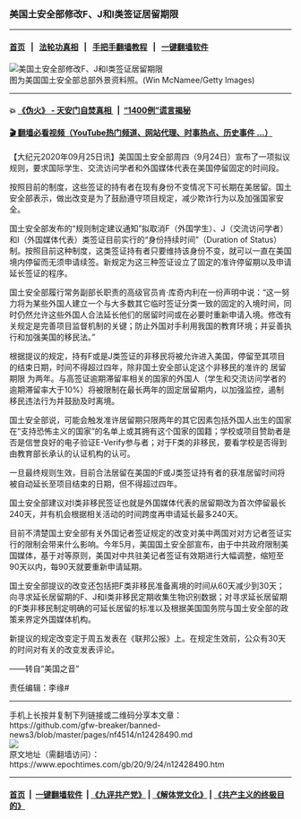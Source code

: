 ### 美国土安全部修改F、J和I类签证居留期限
------------------------

#### [首页](https://github.com/gfw-breaker/banned-news3/blob/master/README.md) &nbsp;&nbsp;|&nbsp;&nbsp; [法轮功真相](https://github.com/begood0513/basic/blob/master/README.md)  &nbsp;&nbsp;|&nbsp;&nbsp; [手把手翻墙教程](https://github.com/gfw-breaker/guides/wiki)  &nbsp;&nbsp;|&nbsp;&nbsp; [一键翻墙软件](https://github.com/gfw-breaker/nogfw/blob/master/README.md)  



<div><img alt="美国土安全部修改F、J和I类签证居留期限" class="attachment-djy_600_400 size-djy_600_400 wp-post-image" src="https://i.epochtimes.com/assets/uploads/2015/10/1507150851531457-600x400.jpg"/>
<div class="caption">
 图为美国国土安全部总部外景资料照。(Win McNamee/Getty Images)
</div></div><hr/>

#### 💥 [《伪火》 - 天安门自焚真相 ](http://158.247.195.190:10000/videos/blog/weihuo.html)&nbsp; |&nbsp; [“1400例”谎言揭秘  ](http://158.247.195.190:10000/videos/blog/jiexi1400.html)

#### [ 🎬  翻墙必看视频（YouTube热门频道、网站代理、时事热点、历史事件 ...）](https://github.com/gfw-breaker/links/blob/master/banned.md)

<div><p>
 【大纪元2020年09月25日讯】美国国土安全部周四（9月24日）宣布了一项拟议规则，要求国际学生、交流访问学者和外国媒体代表在美国停留固定的时间段。
</p>
<p>
 按照目前的制度，这些签证的持有者在现有身份不变情况下可长期在美居留。国土安全部表示，做出改变是为了鼓励遵守项目规定，减少欺诈行为以及加强国家安全。
</p>
<p>
 国土安全部发布的“规则制定建议通知”拟取消F（外国学生）、J（交流访问学者）和I（外国媒体代表）类签证目前实行的“身份持续时间”（Duration of Status）制。按照目前这种制度，这类签证持有者只要维持该身份不变，就可以一直在美国境内停留而无须申请续签。新规定为这三种签证设立了固定的准许停留期以及申请延长签证的程序。
</p>
<p>
 国土安全部履行常务副部长职责的高级官员肯·库奇内利在一份声明中说：“这一努力将为某些外国人建立一个与大多数其它临时签证分类一致的固定的入境时间，同时仍然允许这些外国人合法延长他们的居留时间或在必要时重新申请入境。修改有关规定是完善项目监督机制的关键；防止外国对手利用我国的教育环境；并妥善执行和加强美国的移民法。”
</p>
<p>
 根据提议的规定，持有F或是J类签证的非移民将被允许进入美国，停留至其项目的结束日期，时间不得超过四年，除非国土安全部认定这个非移民的准许的
 <ok href="https://www.epochtimes.com/gb/tag/%E5%B1%85%E7%95%99%E6%9C%9F%E9%99%90.html">
  居留期限
 </ok>
 为两年。与高签证逾期滞留率相关的国家的外国人（学生和交流访问学者的逾期滞留率大于10%）将被限制在最长两年的固定居留期内，以加强监控，遏制移民违法行为并鼓励及时离境。
</p>
<p>
 国土安全部说，可能会触发准许居留期只限两年的其它因素包括外国人出生的国家在“支持恐怖主义的国家”的名单上或其拥有这个国家的国籍；学校或项目赞助者是否是信誉良好的电子验证E-Verify参与者；对于F类的非移民，要看学校是否得到由教育部长承认的认证机构的认可。
</p>
<p>
 一旦最终规则生效，目前合法居留在美国的F或J类签证持有者的获准居留时间将被自动延长至项目结束的日期，但不得超过四年。
</p>
<p>
 国土安全部建议对I类非移民签证也就是外国媒体代表的居留期改为首次停留最长240天，并有机会根据相关活动的时间跨度再申请延长最多240天。
</p>
<p>
 目前不清楚国土安全部有关外国记者签证规定的改变对美中两国对对方记者签证实行的限制会带来什么影响。今年5月，美国国土安全部宣布，由于中共政府限制美国媒体，基于对等原则，美国对中共驻美记者签证有效期进行大幅调整，缩短至90天以内，每90天就要重新申请延期。
</p>
<p>
 国土安全部提议的改变还包括把F类非移民准备离境的时间从60天减少到30天；向寻求延长居留期的F、J和I类非移民定期收集生物识别数据；对寻求延长居留期的F类非移民制定明确的可延长居留的标准以及根据美国国务院与国土安全部的政策来界定外国媒体机构。
</p>
<p>
 新提议的规定改变定于周五发表在《联邦公报》上。在规定生效前，公众有30天的时间对有关的改变发表评论。
</p>
<p>
 ——转自“美国之音”
</p>
<p>
 责任编辑：李缘#
</p>
</div>
<hr/>
手机上长按并复制下列链接或二维码分享本文章：<br/>
https://github.com/gfw-breaker/banned-news3/blob/master/pages/nf4514/n12428490.md <br/>
<a href='https://github.com/gfw-breaker/banned-news3/blob/master/pages/nf4514/n12428490.md'><img src='https://github.com/gfw-breaker/banned-news3/blob/master/pages/nf4514/n12428490.md.png'/></a> <br/>
原文地址（需翻墙访问）：https://www.epochtimes.com/gb/20/9/24/n12428490.htm


------------------------
#### [首页](https://github.com/gfw-breaker/banned-news3/blob/master/README.md) &nbsp;|&nbsp; [一键翻墙软件](https://github.com/gfw-breaker/nogfw/blob/master/README.md) &nbsp;| [《九评共产党》](https://github.com/gfw-breaker/9ping.md/blob/master/README.md#九评之一评共产党是什么) | [《解体党文化》](https://github.com/gfw-breaker/jtdwh.md/blob/master/README.md) | [《共产主义的终极目的》](https://github.com/gfw-breaker/gczydzjmd.md/blob/master/README.md)


<img src='http://gfw-breaker.win/banned-news3/pages/nf4514/n12428490.md' width='0px' height='0px'/>